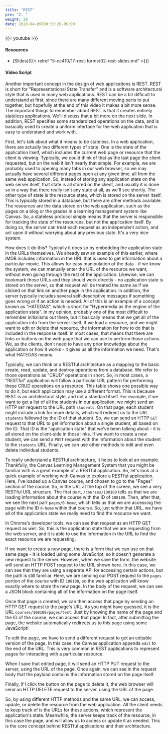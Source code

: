 ```yaml
---
title: "REST"
pre: "2. "
weight: 20
date: 2020-04-09T00:53:26-05:00
---
```


{{< youtube >}}

#### Resources

* [Slides]({{< relref "5-cc410/17-rest-forms/02-rest-slides.md" >}})

#### Video Script

Another important concept in the design of web applications is REST. REST is short for "Representational State Transfer" and is a software architectural style that is used in many web applications. REST can be a bit difficult to understand at first, since there are many different moving parts to put together, but hopefully at the end of this video it makes a bit more sense. The important things to remember about REST is that it creates entirely stateless applications. We'll discuss that a bit more on the next slide. In addition, REST specifies some standardized operations on the data, and is basically used to create a uniform interface for the web application that is easy to understand and work with.

First, let's talk about what it means to be stateless. In a web application, there are actually two different types of state. One is the state of the application itself, which includes the current web page or resource that the client is viewing. Typically, we could think of that as the last page the client requested, but on the web it isn't nearly that simple. For example, we are probably used to opening many tabs in our web browser, so we may actually have several different pages open at any given time, all from the same web application. So, instead of storing any application state on the web server itself, that state is all stored on the client, and usually it is done so in a way that there really isn't any state at all, as we'll see shortly. The other type of state is the resource state, which is stored on the server itself. This is typically stored in a database, but there are other methods available. The resources are the data stored on the web application, such as the pages on a blog or the grades in a learning management system like Canvas. So, a stateless protocol simply means that the server is responsible for tracking the state of the resources, but not the application itself. By doing so, the server can treat each request as an independent action, and act upon it without worrying about any previous state. It's a very nice system.

How does it do this? Typically it does so by embedding the application state in the URLs themselves. We already saw an example of this earlier, where IMDB includes information in the URL that is used to get information about a particular movie. This allows for easy manipulation of the data - if we know the system, we can manually enter the URL of the resource we want, without even going through the rest of the application. Likewise, we can bookmark those URLs and they should work directly - no application state is stored on the server, so that request will be treated the same as if we clicked on that link on another page in the application. In addition, the server typically includes several self-descriptive messages if something goes wrong or if an action is needed. All of this is an example of a concept known as "HATEOAS", which is short for "Hypermedia as the engine of the application state". In my opinion, probably one of the most difficult to remember initialisms out there, but it basically means that we get all of the application info from the server itself. If we load a resource, and we might want to edit or delete that resource, the information for how to do that is included in the response itself. In most cases, that means that there are links or buttons on the web page that we can use to perform those actions. We, as the clients, don't need to have any prior knowledge about the application or how it works - it gives us all the information we need. That's what HATEOAS means.

Typically, we can think or a RESTful architecture as a mapping to the basic create, read, update, and destroy operations from a database. We refer to those operations as "CRUD" operations in short. So, in most cases, a "RESTful" application will follow a particular URL pattern for performing these CRUD operations on a resource. This table shows one possible way to do it, but each application may use a different format. This is because REST is an architectural style, and not a standard itself. For example, if we want to get a list of all the students in our application, we might send an HTTP `GET` request to the URL path `students`. On that page, each student might include a link for more details, which will redirect us to the URL `students` followed by the ID of that student. So, we can send an HTTP `GET` request to that URL to get information about a single student, all based on the ID. That ID is the "application state" that we've been talking about - it is all stored on the client-side in those links. If we want to create a new student, we can send a `POST` request with the information about the student to the `students` URL. Finally, we can use other methods to edit and even delete individual students. 

To really understand a RESTful architecture, it helps to look at an example. Thankfully, the Canvas Learning Management System that you might be familiar with is a great example of a RESTful application. So, let's look at a quick example of working with Canvas to explore a RESTful application. Here, I've loaded up a Canvas course, and chosen to go to the "Pages" section of the course. So, in the URL at the top of the screen, we see a very RESTful URL structure. The first part, `/courses/108108` tells us that we are loading information about the course with the ID of `108108`. Then, after that, we see the next part `pages/0-home`, which tells us that we are accessing the page with the ID `0-home` within that course. So, just within that URL, we have all of the application state we really need to find the resource we want. 

In Chrome's developer tools, we can see that request as an HTTP GET request as well. So, this is the application state that we are requesting from the web server, and it is able to use the information in the URL to find the exact resource we are requesting.

If we want to create a new page, there is a form that we can use on that same page - it is loaded using some JavaScript, so it doesn't generate a new request to the server. However, when we save the form, the website will send an HTTP POST request to the URL shown here. In this case, we can see that they are using a separate API for accessing certain actions, but the path is still familiar. Here, we are sending our POST request to the `pages` portion of the course with ID `108108`, so the web application will know exactly where to store the new page. In the body of the request, we can see a JSON block containing all of the information on the page itself. 

Once that page is created, we can then access that page by sending an HTTP GET request to the page's URL. As you might have guessed, it is the URL `courses/108108/pages/test`. Just by knowing the name of the page and the ID of the course, we can access that page! In fact, after submitting the page, the website automatically redirects us to this page using some JavaScript!

To edit the page, we have to send a different request to get an editable version of the page. In this case, the Canvas application appends `edit` to the end of the URL. This is very common in REST applications to represent pages for interacting with a particular resource. 

When I save that edited page, it will send an HTTP PUT request to the server, using the URL of the page. Once again, we can see in the request body that the payload contains the information stored on the page itself. 

Finally, if I click the button on the page to delete it, the web browser will send an HTTP DELETE request to the server, using the URL of the page. 

So, by using different HTTP methods and the same URL, we can access, update, or delete the resource from the web application. All the client needs to keep track of is the URLs for these actions, which represent the application's state. Meanwhile, the server keeps track of the resource, in this case the page, and will allow us to access or update it as needed. This is the core concept behind RESTful applications and their architecture. 

